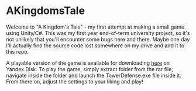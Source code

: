 # AKingdomsTale

Welcome to "A Kingdom's Tale" - my first attempt at making a small game using Unity/C#. This was my first year end-of-term university project, so it's not unlikely that you'll encounter some bugs here and there. Maybe one day I'll actually find the source code lost somewhere on my drive and add it to this repo.

A playable version of the game is available for downloading [here](https://disk.yandex.ru/d/CjSF-DkLfVhnSA) on Yandex.Disk. To play the game, simply extract folder from the rar file, navigate inside the folder and launch the TowerDefense.exe file inside it. From there on, adjust the settings to your liking and play!



